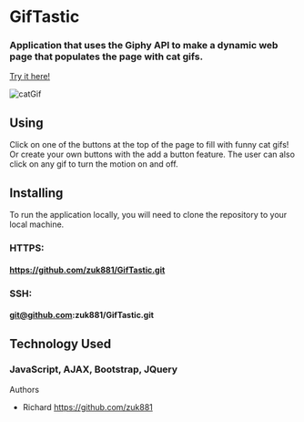 # GifTastic

### Application that uses the Giphy API to make a dynamic web page that populates the page with cat gifs.
[Try it here!](https://zuk881.github.io/GifTastic/
)

![catGif](url)

## Using
Click on one of the buttons at the top of the page to fill with funny cat gifs! Or create your own buttons with the add a button feature.
The user can also click on any gif to turn the motion on and off.

## Installing
To run the application locally, you will need to clone the repository to your local machine.
### HTTPS:
#### https://github.com/zuk881/GifTastic.git
### SSH:
#### git@github.com:zuk881/GifTastic.git

## Technology Used
### JavaScript, AJAX, Bootstrap, JQuery

Authors
* Richard https://github.com/zuk881



